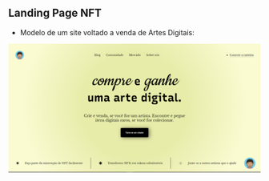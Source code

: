 ## Landing Page NFT

- Modelo de um site voltado a venda de Artes Digitais:

<div>
  <img src="https://github.com/JoaoDragon47/LandingPageNFT/blob/main/src/img/preview.png">
</div>
